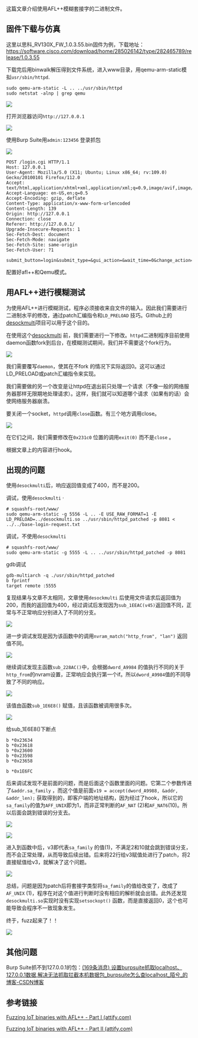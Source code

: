 这篇文章介绍使用AFL++模糊套接字的二进制文件。

## 固件下载与仿真
这里以思科_RV130X_FW_1.0.3.55.bin固件为例，下载地址：
https://software.cisco.com/download/home/285026142/type/282465789/release/1.0.3.55

下载完后用binwalk解压得到文件系统，进入www目录，用qemu-arm-static模拟`usr/sbin/httpd`.
```
sudo qemu-arm-static -L .. ../usr/sbin/httpd
sudo netstat -alnp | grep qemu
```

![](images/Pasted%20image%2020230514104837.png)

打开浏览器访问`http://127.0.0.1` 

![](images/Pasted%20image%2020230514104923.png)

使用Burp Suite用`admin:123456` 登录抓包

![](images/Pasted%20image%2020230514105830.png)

```
POST /login.cgi HTTP/1.1
Host: 127.0.0.1
User-Agent: Mozilla/5.0 (X11; Ubuntu; Linux x86_64; rv:109.0) Gecko/20100101 Firefox/112.0
Accept: text/html,application/xhtml+xml,application/xml;q=0.9,image/avif,image/webp,*/*;q=0.8
Accept-Language: en-US,en;q=0.5
Accept-Encoding: gzip, deflate
Content-Type: application/x-www-form-urlencoded
Content-Length: 139
Origin: http://127.0.0.1
Connection: close
Referer: http://127.0.0.1/
Upgrade-Insecure-Requests: 1
Sec-Fetch-Dest: document
Sec-Fetch-Mode: navigate
Sec-Fetch-Site: same-origin
Sec-Fetch-User: ?1

submit_button=login&submit_type=&gui_action=&wait_time=0&change_action=&enc=1&continue_key=&user=admin&pwd=3ff83912fdb4176a21cd5c93e2094554
```

配置好afl++和Qemu模式。


## 用AFL++进行模糊测试

为使用AFL++进行模糊测试，程序必须接收来自文件的输入。因此我们需要进行二进制水平的修改，通过patch汇编指令和`LD_PRELOAD` 技巧。Github上的[desockmulti](https://github.com/zyingp/desockmulti?ref=blog.attify.com)项目可以用于这个目的。

在使用这个[desockmulti](https://github.com/zyingp/desockmulti?ref=blog.attify.com) 前，我们需要进行一下修改。`httpd`二进制程序目前使用daemon函数fork到后台，在模糊测试期间，我们并不需要这个fork行为。

![](images/Pasted%20image%2020230507223855.png)

我们需要覆写`daemon`，使其在不fork 的情况下实际返回0。这可以通过LD_PRELOAD或patch汇编指令来实现。

我们需要做的另一个改变是让httpd在退出前只处理一个请求（不像一般的网络服务器那样无限期地处理请求）。这样，我们就可以知道哪个请求（如果有的话）会使网络服务器崩溃。

要关闭一个socket，`httpd`调用`close`函数。有三个地方调用close。

![](images/Pasted%20image%2020230514202235.png)

在它们之间，我们需要修改在`0x231c0` 位置的调用`exit(0)` 而不是`close` 。

根据文章上的内容进行hook。

## 出现的问题
使用`desockmulti`后，响应返回值变成了400，而不是200。

调试，使用`desockmulti` ·
```
# squashfs-root/www/
sudo qemu-arm-static -g 5556 -L .. -E USE_RAW_FORMAT=1 -E LD_PRELOAD=../desockmulti.so ../usr/sbin/httpd_patched -p 8081 < ../../base-login-request.txt
```

调试，不使用`desockmulti` 
```
# squashfs-root/www/
sudo qemu-arm-static -g 5555 -L .. ../usr/sbin/httpd_patched -p 8081
```

gdb调试
```
gdb-multiarch -q ./usr/sbin/httpd_patched
b fprintf
target remote :5555
```

复现结果与文章不太相同，文章使用`desockmulti` 后使用文件请求后返回值为200，而我的返回值为400，经过调试后发现因为`sub_1EEAC(v45)`返回值不同，正常与不正常响应分别进入了不同的分支。

![](images/Pasted%20image%2020230517165523.png)

进一步调试发现是因为该函数中的调用`nvram_match("http_from", "lan")` 返回值不同。

![](images/Pasted%20image%2020230517165722.png)

继续调试发现主函数`sub_228AC()`中，会根据`dword_A9984` 的值执行不同的关于`http_from`的nvram设置，正常响应会执行第一个if。所以`dword_A9984`值的不同导致了不同的响应。

![](images/Pasted%20image%2020230517170005.png)

该值由函数`sub_1E6E8()` 赋值，且该函数被调用很多次。

![](images/Pasted%20image%2020230517170351.png)

给sub_1E6E8()下断点
```
b *0x23634
b *0x23618
b *0x23600
b *0x23598
b *0x23658

b *0x1E6FC
```

后来调试发现不是前面的问题，而是后面这个函数里面的问题。它第二个参数传进了`&addr.sa_family` ，而这个值是前面`v19 = accept(dword_A9988, &addr, &addr_len);` 获取得到的，即客户端的地址结构，因为经过了hook，所以它的`sa_family`的值为`AFF_UNIX`即为1，而非正常判断的`AF_NAT` (2)和`AF_NAT6`(10)。所以后面会跳到错误的分支去。

![](images/Pasted%20image%2020230519211228.png)

![](images/Pasted%20image%2020230519211556.png)

进入到函数中后，v3即代表`sa_family` 的值(1)，不满足2和10就会跳到错误分支，而不会正常处理，从而导致后续出错。后来将22行给v3赋值处进行了patch，将2直接赋值给v3，就解决了这个问题。

![](images/Pasted%20image%2020230519211711.png)

总结，问题是因为patch后将套接字类型将`sa_family`的值给改变了，改成了`AF_UNIX` (1)，程序在对这个值进行判断时没有相应的解析就会出错。此外还发现`desockmulti.so`实现时没有实现`setsockopt()` 函数，而是直接返回0，这个也可能导致会程序不一致现象发生。

终于，fuzz起来了！！

![](images/Pasted%20image%2020230519220259.png)

## 其他问题
Burp Suite抓不到127.0.0.1的包：[(169条消息) 设置burpsuite抓取localhost、127.0.0.1数据,解决无法抓取拦截本机数据包_burpsuite怎么查localhost_陌兮_的博客-CSDN博客](https://blog.csdn.net/m0_47470899/article/details/119298514)


## 参考链接
[Fuzzing IoT binaries with AFL++ - Part I (attify.com)](https://blog.attify.com/fuzzing-iot-devices-part-1/)

[Fuzzing IoT binaries with AFL++ - Part II (attify.com)](https://blog.attify.com/fuzzing-iot-binaries-with-afl-part-ii/)
